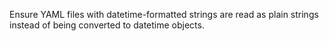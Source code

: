 Ensure YAML files with datetime-formatted strings are read as plain strings instead of being converted to datetime objects.